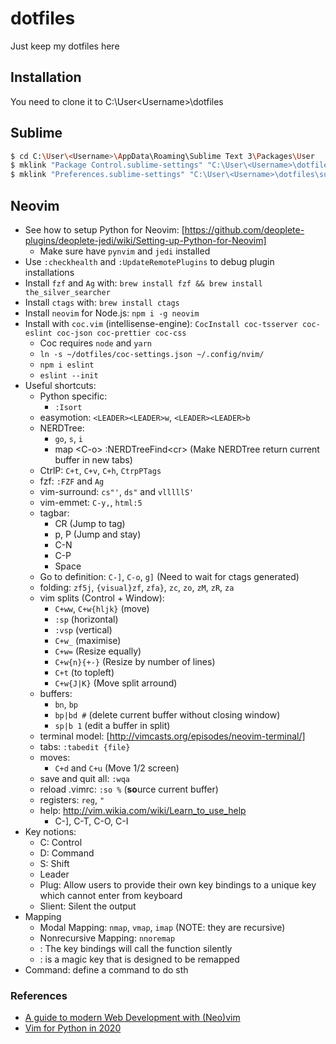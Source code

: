 # dotfiles

Just keep my dotfiles here

## Installation

You need to clone it to C:\User\<Username>\dotfiles

## Sublime

```sh
$ cd C:\User\<Username>\AppData\Roaming\Sublime Text 3\Packages\User
$ mklink "Package Control.sublime-settings" "C:\User\<Username>\dotfiles\sublime3\Package Control.sublime-settings"
$ mklink "Preferences.sublime-settings" "C:\User\<Username>\dotfiles\sublime3\Preferences.sublime-settings"
```

## Neovim

- See how to setup Python for Neovim: [https://github.com/deoplete-plugins/deoplete-jedi/wiki/Setting-up-Python-for-Neovim]
  - Make sure have `pynvim` and `jedi` installed
- Use `:checkhealth` and `:UpdateRemotePlugins` to debug plugin installations
- Install `fzf` and `Ag` with: `brew install fzf && brew install the_silver_searcher`
- Install `ctags` with: `brew install ctags`
- Install `neovim` for Node.js: `npm i -g neovim`
- Install with `coc.vim` (intellisense-engine): `CocInstall coc-tsserver coc-eslint coc-json coc-prettier coc-css`
  - Coc requires `node` and `yarn`
  - `ln -s ~/dotfiles/coc-settings.json ~/.config/nvim/`
  - `npm i eslint`
  - `eslint --init`
- Useful shortcuts:
  - Python specific:
    - `:Isort`
  - easymotion: `<LEADER><LEADER>w`, `<LEADER><LEADER>b`
  - NERDTree:
    - `go`, `s`, `i`
    - map \<C-o\> :NERDTreeFind\<cr\> (Make NERDTree return current buffer in new tabs)
  - CtrlP: `C+t`, `C+v`, `C+h`, `CtrpPTags`
  - fzf: `:FZF` and `Ag`
  - vim-surround: `cs"'`, `ds"` and `vlllllS'`
  - vim-emmet: `C-y,`, `html:5`
  - tagbar:
    - CR (Jump to tag)
    - p, P (Jump and stay)
    - C-N
    - C-P
    - Space
  - Go to definition: `C-]`, `C-o`, `g]` (Need to wait for ctags generated)
  - folding: `zf5j`, `{visual}zf`, `zfa}`, `zc`, `zo`, `zM`, `zR`, `za`
  - vim splits (Control + Window):
    - `C+ww`, `C+w{hljk}` (move)
    - `:sp` (horizontal)
    - `:vsp` (vertical)
    - `C+w_` (maximise)
    - `C+w=` (Resize equally)
    - `C+w{n}{+-}` (Resize by number of lines)
    - `C+t` (to topleft)
    - `C+w{J|K}` (Move split arround)
  - buffers:
    - `bn`, `bp`
    - `bp|bd #` (delete current buffer without closing window)
    - `sp|b 1` (edit a buffer in split)
  - terminal model: [http://vimcasts.org/episodes/neovim-terminal/]
  - tabs: `:tabedit {file}`
  - moves:
    - `C+d` and `C+u` (Move 1/2 screen)
  - save and quit all: `:wqa`
  - reload .vimrc: `:so %` (**so**urce current buffer)
  - registers: `reg`, `"`
  - help: http://vim.wikia.com/wiki/Learn_to_use_help
    - C-], C-T, C-O, C-I
- Key notions:
  - C: Control
  - D: Command
  - S: Shift
  - Leader
  - Plug: Allow users to provide their own key bindings to a unique key which cannot enter from keyboard
  - Slient: Silent the output
- Mapping
  - Modal Mapping: `nmap`, `vmap`, `imap` (NOTE: they are recursive)
  - Nonrecursive Mapping: `nnoremap`
  - <silent>: The key bindings will call the function silently
  - <Plug>: <Plug> is a magic key that is designed to be remapped
- Command: define a command to do sth

### References

- [A guide to modern Web Development with (Neo)vim](https://www.freecodecamp.org/news/a-guide-to-modern-web-development-with-neo-vim-333f7efbf8e2/)
- [Vim for Python in 2020](https://www.vimfromscratch.com/articles/vim-for-python/)
